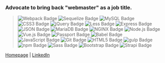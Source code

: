 ### Advocate to bring back "webmaster" as a job title.

> ![Webpack Badge](https://img.shields.io/badge/Webpack-8DD6F9?logo=webpack&logoColor=000&style=flat-square)
> ![Sequelize Badge](https://img.shields.io/badge/Sequelize-52B0E7?logo=sequelize&logoColor=fff&style=flat-square)
> ![MySQL Badge](https://img.shields.io/badge/MySQL-4479A1?logo=mysql&logoColor=fff&style=flat-square)
> ![CSS3 Badge](https://img.shields.io/badge/CSS3-1572B6?logo=css3&logoColor=fff&style=flat-square)
> ![jQuery Badge](https://img.shields.io/badge/jQuery-0769AD?logo=jquery&logoColor=fff&style=flat-square)
> ![Less Badge](https://img.shields.io/badge/Less-1D365D?logo=less&logoColor=fff&style=flat-square)
> ![Express Badge](https://img.shields.io/badge/Express-000?logo=express&logoColor=fff&style=flat-square)
> ![JSON Badge](https://img.shields.io/badge/JSON-000?logo=json&logoColor=fff&style=flat-square)
> ![MariaDB Badge](https://img.shields.io/badge/MariaDB-003545?logo=mariadb&logoColor=fff&style=flat-square)
> ![NGINX Badge](https://img.shields.io/badge/NGINX-009639?logo=nginx&logoColor=fff&style=flat-square)
> ![Node.js Badge](https://img.shields.io/badge/Node.js-393?logo=nodedotjs&logoColor=fff&style=flat-square)
> ![Vue.js Badge](https://img.shields.io/badge/Vue.js-4FC08D?logo=vuedotjs&logoColor=fff&style=flat-square)
> ![Passport Badge](https://img.shields.io/badge/Passport-34E27A?logo=passport&logoColor=000&style=flat-square)
> ![Babel Badge](https://img.shields.io/badge/Babel-F9DC3E?logo=babel&logoColor=000&style=flat-square)
> ![JavaScript Badge](https://img.shields.io/badge/JavaScript-F7DF1E?logo=javascript&logoColor=000&style=flat-square)
> ![Git Badge](https://img.shields.io/badge/Git-F05032?logo=git&logoColor=fff&style=flat-square)
> ![HTML5 Badge](https://img.shields.io/badge/HTML5-E34F26?logo=html5&logoColor=fff&style=flat-square) 
> ![gulp Badge](https://img.shields.io/badge/gulp-CF4647?logo=gulp&logoColor=fff&style=flat-square)
> ![npm Badge](https://img.shields.io/badge/npm-CB3837?logo=npm&logoColor=fff&style=flat-square)
> ![Sass Badge](https://img.shields.io/badge/Sass-C69?logo=sass&logoColor=fff&style=flat-square)
> ![Bootstrap Badge](https://img.shields.io/badge/Bootstrap-7952B3?logo=bootstrap&logoColor=fff&style=flat-square)
> ![Strapi Badge](https://img.shields.io/badge/Strapi-2F2E8B?logo=strapi&logoColor=fff&style=flat-square)

[Homepage](https://ginazampino.com/) | [LinkedIn](https://www.linkedin.com/in/ginazampino/)
